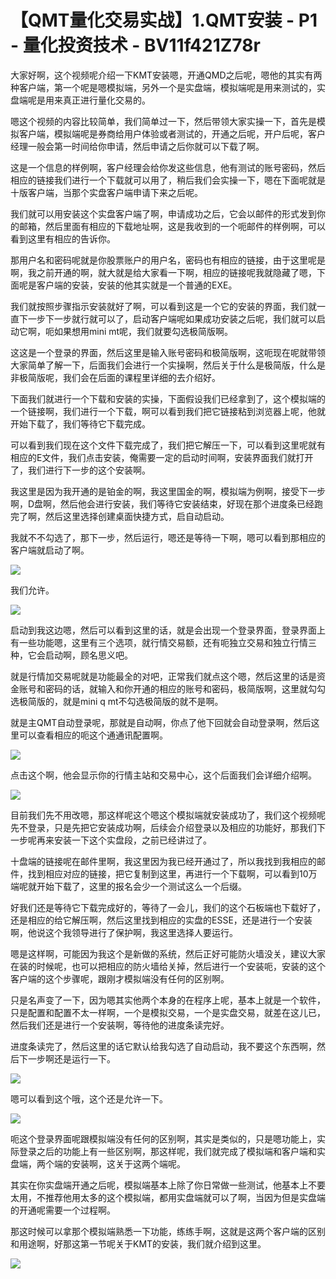 # 【QMT量化交易实战】1.QMT安装 - P1 - 量化投资技术 - BV11f421Z78r

大家好啊，这个视频呢介绍一下KMT安装嗯，开通QMD之后呢，嗯他的其实有两种客户端，第一个呢是嗯模拟端，另外一个是实盘端，模拟端呢是用来测试的，实盘端呢是用来真正进行量化交易的。

嗯这个视频的内容比较简单，我们简单过一下，然后带领大家实操一下，首先是模拟客户端，模拟端呢是券商给用户体验或者测试的，开通之后呢，开户后呢，客户经理一般会第一时间给你申请，然后申请之后你就可以下载了啊。

这是一个信息的样例啊，客户经理会给你发这些信息，他有测试的账号密码，然后相应的链接我们进行一个下载就可以用了，稍后我们会实操一下，嗯在下面呢就是十版客户端，当那个实盘客户端申请下来之后呢。

我们就可以用安装这个实盘客户端了啊，申请成功之后，它会以邮件的形式发到你的邮箱，然后里面有相应的下载地址啊，这是我收到的一个呃邮件的样例啊，可以看到这里有相应的告诉你。

那用户名和密码呢就是你股票账户的用户名，密码也有相应的链接，由于这里呢是啊，我之前开通的啊，就大就是给大家看一下啊，相应的链接呢我就隐藏了嗯，下面呢是客户端的安装，安装的他其实就是一个普通的EXE。

我们就按照步骤指示安装就好了啊，可以看到这是一个它的安装的界面，我们就一直下一步下一步就行就可以了，启动客户端呢如果成功安装之后呢，我们就可以启动它啊，呃如果想用mini mt呢，我们就要勾选极简版啊。

这这是一个登录的界面，然后这里是输入账号密码和极简版啊，这呃现在呢就带领大家简单了解一下，后面我们会进行一个实操啊，然后关于什么是极简版，什么是非极简版呢，我们会在后面的课程里详细的去介绍好。

下面我们就进行一个下载和安装的实操，下面假设我们已经拿到了，这个模拟端的一个链接啊，我们进行一个下载，啊可以看到我们把它链接粘到浏览器上呢，他就开始下载了，我们等待它下载完成。

可以看到我们现在这个文件下载完成了，我们把它解压一下，可以看到这里呢就有相应的E文件，我们点击安装，俺需要一定的启动时间啊，安装界面我们就打开了，我们进行下一步的这个安装啊。

我这里是因为我开通的是铂金的啊，我这里国金的啊，模拟端为例啊，接受下一步啊，D盘啊，然后他会进行安装，我们等待它安装结束，好现在那个进度条已经跑完了啊，然后这里选择创建桌面快捷方式，启自动启动。

我就不不勾选了，那下一步，然后运行，嗯还是等待一下啊，嗯可以看到那相应的客户端就启动了啊。

![](img/011dd8bb6c6062f6c62b90275183e1e0_1.png)

我们允许。

![](img/011dd8bb6c6062f6c62b90275183e1e0_3.png)

启动到我这边嗯，然后可以看到这里的话，就是会出现一个登录界面，登录界面上有一些功能嗯，这里有三个选项，就行情交易额，还有呃独立交易和独立行情三种，它会启动啊，顾名思义吧。

就是行情加交易呢就是功能最全的对吧，正常我们就点这个嗯，然后这里的话是资金账号和密码的话，就输入和你开通的相应的账号和密码，极简版啊，这里就勾勾选极简版的，就是mini q mt不勾选极简版的就不是啊。

就是主QMT自动登录呢，那就是自动啊，你点了他下回就会自动登录啊，然后这里可以查看相应的呃这个通通讯配置啊。



![](img/011dd8bb6c6062f6c62b90275183e1e0_5.png)

点击这个啊，他会显示你的行情主站和交易中心，这个后面我们会详细介绍啊。

![](img/011dd8bb6c6062f6c62b90275183e1e0_7.png)

目前我们先不用改嗯，那这样呢这个嗯这个模拟端就安装成功了，我们这个视频呢先不登录，只是先把它安装成功啊，后续会介绍登录以及相应的功能好，那我们下一步呢再来安装一下这个实盘段，之前已经讲过了。

十盘端的链接呢在邮件里啊，我这里因为我已经开通过了，所以我找到我相应的邮件，找到相应对应的链接，把它复制到这里，再进行一个下载啊，可以看到10万端呢就开始下载了，这里的报名会少一个测试这么一个后缀。

好我们还是等待它下载完成好的，等待了一会儿，我们的这个石板端也下载好了，还是相应的给它解压啊，然后这里找到相应的实盘的ESSE，还是进行一个安装啊，他说这个我领导进行了保护啊，我这里选择人要运行。

嗯是这样啊，可能因为我这个是新做的系统，然后正好可能防火墙没关，建议大家在装的时候呢，也可以把相应的防火墙给关掉，然后进行一个安装呃，安装的这个客户端的这个步骤呢，跟刚才模拟端没有任何的区别啊。

只是名声变了一下，因为嗯其实他两个本身的在程序上呢，基本上就是一个软件，只是配置和配置不太一样啊，一个是模拟交易，一个是实盘交易，就差在这儿已，然后我们还是进行一个安装啊，等待他的进度条读完好。

进度条读完了，然后这里的话它默认给我勾选了自动启动，我不要这个东西啊，然后下一步啊还是运行一下。

![](img/011dd8bb6c6062f6c62b90275183e1e0_9.png)

嗯可以看到这个哦，这个还是允许一下。

![](img/011dd8bb6c6062f6c62b90275183e1e0_11.png)

呃这个登录界面呢跟模拟端没有任何的区别啊，其实是类似的，只是嗯功能上，实际登录之后的功能上有一些区别啊，那这样呢，我们就完成了模拟端和客户端和实盘端，两个端的安装啊，这关于这两个端呢。

其实在你实盘端开通之后呢，模拟端基本上除了你日常做一些测试，他基本上不要太用，不推荐他用太多的这个模拟端，都用实盘端就可以了啊，当因为但是实盘端的开通呢需要一个过程啊。

那这时候可以拿那个模拟端熟悉一下功能，练练手啊，这就是这两个客户端的区别和用途啊，好那这第一节呢关于KMT的安装，我们就介绍到这里。



![](img/011dd8bb6c6062f6c62b90275183e1e0_13.png)